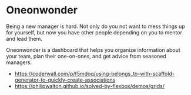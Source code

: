 # Oneonwonder

Being a new manager is hard. Not only do you not want to mess things up for yourself, but now you have other people depending on you to mentor and lead them.

Oneonwonder is a dashboard that helps you organize information about your team, plan their one-on-ones, and get advice from seasoned managers.

- https://coderwall.com/p/f5mdoq/using-belongs_to-with-scaffold-generator-to-quickly-create-associations
- https://philipwalton.github.io/solved-by-flexbox/demos/grids/
